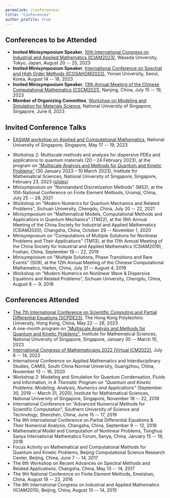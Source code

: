 ```yaml
---
permalink: /conferences/
title: "Conferences"
author_profile: true
---
```



Conferences to be Attended
------
* **Invited Minisymposium Speaker**, [10th International Congress on Industrial and Applied Mathematics (ICIAM2023)](https://iciam2023.org), Waseda University, Tokyo, Japan, August 20 -- 25, 2023
* **Invited Minisymposium Speaker**, [International Conference on Spectral and High Order Methods (ICOSAHOM2023)](http://www.icosahom2023.org), Yonsei University, Seoul, Korea, August 14 -- 18, 2023
* **Invited Minisymposium Speaker**, [13th Annual Meeting of the Chinese Computational Mathematics (CSCM2021)](http://cscm2021.com), Nanjing, China, July 15 -- 19, 2023
* **Member of Organizing Committee**, [Workshop on Modeling and Simulation for Materials Science](https://sites.google.com/view/workshop-8-jun-2023-nus), National University of Singapore, Singapore, June 8, 2023


Invited Conference Talks
------
<!-- - Minisymposium on "Mathematical Models, Computational Methods and Applications in Quantum Mechanics", at the [13th Annual Meeting of the Chinese Computational Mathematics (CSCM2021)](http://cscm2021.com), Nanjing, China, July 15 -- 19, 2023 -->
- [EASIAM workshop on Applied and Computational Mathematics](https://sites.google.com/view/easiam2023workshop), National University of Singapore, Singapore, May 17 -- 19, 2023
<!-- - Seminar Talk, School of Mathematics, Hunan University, Changsha, China, March 16, 2023 -->
- Workshop 2: Multiscale methods and analysis for dispersive PDEs and applications to quantum materials (20 – 24 February 2023), at the program on [“Multiscale Analysis and Methods for Quantum and Kinetic Problems”](https://ims.nus.edu.sg/events/qkp2023/) (30 January 2023 – 10 March 2023), Institute for Mathematical Sciences, National University of Singapore, Singapore, February 23, 2023 ([slides](https://ims.nus.edu.sg/wp-content/uploads/2023/03/Wei-Liu.pdf))
- Minisymposium on "Nonstandard Discretization Methods" (MS2), at the 10th National Conference on Finite Element Methods, Urumqi, China, July 25 -- 28, 2021
- Workshop on "Modern Numerics for Quantum Mechanics and Related Problems", Sichuan University, Chengdu, China, July 20 -- 22, 2021
- Minisymposium on "Mathematical Models, Computational Methods and Applications in Quantum Mechanics" (TM22), at the 18th Annual Meeting of the China Society for Industrial and Applied Mathematics (CSIAM2020), Changsha, China, October 29 -- November 1, 2020
- Minisymposium on "Computations of Multiple Solutions for Nonlinear Problems and Their Applications" (TM13), at the 17th Annual Meeting of the China Society for Industrial and Applied Mathematics (CSIAM2019), Foshan, China, September 19 -- 22, 2019
- Minisymposium on "Multiple Solutions, Phase Transitions and Rare Events" (S09), at the 12th Annual Meeting of the Chinese Computational Mathematics, Harbin, China, July 31 -- August 4, 2019
- Workshop on "Modern Numerics on Nonlinear Wave & Dispersive Equations and Related Problems", Sichuan University, Chengdu, China, August 8 -- 9, 2018




Conferences Attended
------
- [The 7th International Conference on Scientific Computing and Partial Differential Equations (SCPDE23)](https://www.polyu.edu.hk/ama/events/conference/SCPDE23/index.htm), The Hong Kong Polytechnic University, Hong Kong, China, May 22 -- 26, 2023
- A one-month program on ["Multiscale Analysis and Methods for Quantum and Kinetic Problems"](https://ims.nus.edu.sg/events/qkp2023/), Institute for Mathematical Sciences, National University of Singapore, Singapore, January 30 -- March 10, 2023
- [International Congress of Mathematicians 2022 (Virtual ICM2022)](https://www.mathunion.org/icm/virtual-icm-2022), July 6 -- 14, 2022
- International Conference on Applied Mathematics and Interdisciplinary Studies, CAMIS, South China Normal University, Guangzhou, China, November 13 -- 16, 2020
- Workshop 2: Modeling and Simulation for Quantum Condensation, Fluids and Information, in _A Thematic Program on "Quantum and Kinetic Problems: Modeling, Analysis, Numerics and Applications"_ (September 30, 2019 -- March 31, 2020), Institute for Mathematical Sciences, National University of Singapore, Singapore, November 18 -- 22, 2019
- International Conference on "Advanced Numerical Methods for Scientific Computation", Southern University of Science and Technology, Shenzhen, China, June 15 -- 17, 2019
- The 9th International Conference on Partial Differential Equations & Their Numerical Analysis, Changsha, China, September 9 -- 12, 2018
- Mathematical Model and Computation of Nonlinear Problems, Tsinghua Sanya International Mathematics Forum, Sanya, China, January 15 -- 19, 2018
- Focus Activity on Mathematical and Computational Methods for Quantum and Kinetic Problems, Beijing Computational Science Research Center, Beijing, China, June 7 -- 14, 2017
- The 6th Workshop on Recent Advances on Spectral Methods and Related Applications, Changsha, China, May 13 -- 14, 2017
- The 9th National Conference on Finite Element Methods, Emeishan, China, August 19 -- 22, 2016
- The 8th International Congress on Industrial and Applied Mathematics (ICIAM2015), Beijing, China, August 10 -- 14, 2015


<!-- 
Conferences Attended
------
- [International Congress of Mathematicians 2022 (Virtual ICM2022)](https://www.mathunion.org/icm/virtual-icm-2022), July 6 -- 14, 2022
- The 7th Youth Academic Forum on Partial Differential Equations, CAMIS, South China Normal University, Guangzhou, China, November 27 -- December 1, 2020
- International Conference on Applied Mathematics and Interdisciplinary Studies, CAMIS, South China Normal University, Guangzhou, China, November 13 -- 16, 2020
- Workshop 2: Modeling and Simulation for Quantum Condensation, Fluids and Information, in A Thematic Program on "Quantum and Kinetic Problems: Modeling, Analysis, Numerics and Applications" (September 30, 2019 -- March 31, 2020), Institute for Mathematical Sciences, National University of Singapore, Singapore, November 18 -- 22, 2019
- International Conference on "Advanced Numerical Methods for Scientific Computation", Southern University of Science and Technology, Shenzhen, China, June 15 -- 17, 2019
- The 9th International Conference on Partial Differential Equations & Their Numerical Analysis, Changsha, China, September 9 -- 12, 2018
- Mathematical Model and Computation of Nonlinear Problems, Tsinghua Sanya International Mathematics Forum, Sanya, China, January 15 -- 19, 2018
- Focus Activity on Mathematical and Computational Methods for Quantum and Kinetic Problems, Beijing Computational Science Research Center, Beijing, China, June 7 -- 14, 2017
- The 6th Workshop on Recent Advances on Spectral Methods and Related Applications, Changsha, China, May 13 -- 14, 2017
- Workshop on Recent Advances in Scientific and Engineering Computation, Shanghai Jiao Tong University, Shanghai, China, May 4 -- 7, 2017
- International Workshop on Advances in Numerical PDEs and Fast Solvers, Wuhan University, Wuhan, China, December 12 -- 18, 2016
- The 9th National Conference on Finite Element Methods, Emeishan, China, August 19 -- 22, 2016
- 2016 Workshop on Optimization and Eigenvalue Computation, Peking University, Beijing, China, June 24 -- 26, 2016
- The 8th International Congress on Industrial and Applied Mathematics (ICIAM2015), Beijing, China, August 10 -- 14, 2015


Summer School Participation
------
* Tutorial on Modeling and Simulation for Quantum Condensation, Fluids and Information, in A Thematic Program on "Quantum and Kinetic Problems: Modeling, Analysis, Numerics and Applications" (September 30, 2019--March 31, 2020), Institute for Mathematical Sciences, National University of Singapore, Singapore, November 13 -- 15 & 25 -- 26, 2019
* 2019 PKU Summer School on Applied Mathematics, Peking University, Beijing, China, July 8 -- 27, 2019
* 2017 Summer School on Numerical Methods for PDEs, South China Normal University, Guangzhou, China, July 30 -- August 16, 2017
* 2016 PKU Summer Activities on Numerical Methods for PDEs, Peking University, Beijing, China, July 18 -- 23, 2016
* 2016 Spring School on Spectral Methods, Beijing Computational Science Research Center, Beijing, China, April 11 -- 15, 2016
* 2015 PKU Summer Activities on Numerical Methods for PDEs, Peking University, Beijing, China, August 15 -- 21, 2015
* Mini Course on PDEs in Biology and Computation, Xiangtan University, Xiangtan, China, July 6 -- 10, 2015
* 2014 Winter School on Multiscale Model Reduction, Hunan University, Changsha, China, December 8 -- 12, 2014
* Summer School on Computational Fluid-Solid Coupling Dynamics, Peking University & Beijing University of Technology, Beijing, China, July 12 -- 19, 2014
 -->


